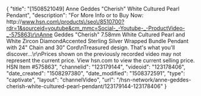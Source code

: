 {
    "title": "[1508521049] Anne Geddes \"Cherish\" White Cultured Pearl Pendant",
    "description": "For More Info or to Buy Now: http:\/\/www.hsn.com\/products\/seo\/8510700?rdr=1&sourceid=youtube&cm_mmc=Social-_-Youtube-_-ProductVideo-_-575863\r\nAnne Geddes \"Cherish\" 7.58mm White Cultured Pearl and White Zircon DiamondAccented Sterling Silver Wrapped Bundle Pendant with 24\" Chain and 30\" Cord\nTreasured design. That's what you'll discover...\r\nPrices shown on the previously recorded video may not represent the current price.  View hsn.com to view the current selling price. HSN Item #575863",
    "channelid": "123179144",
    "videoid": "123178406",
    "date_created": "1508297380",
    "date_modified": "1508372591",
    "type": "captivate",
    "layout": "channelVideo",
    "url": "\/hsn-network\/anne-geddes-cherish-white-cultured-pearl-pendant\/123179144-123178406"
}